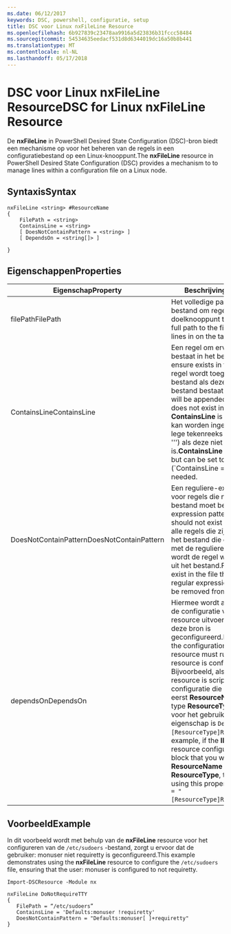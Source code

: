 ```yaml
---
ms.date: 06/12/2017
keywords: DSC, powershell, configuratie, setup
title: DSC voor Linux nxFileLine Resource
ms.openlocfilehash: 6b927839c23478aa9916a5d23836b31fccc58484
ms.sourcegitcommit: 54534635eedacf531d8d6344019dc16a50b8b441
ms.translationtype: MT
ms.contentlocale: nl-NL
ms.lasthandoff: 05/17/2018
---
```

# <a name="dsc-for-linux-nxfileline-resource"></a><span data-ttu-id="3b179-103">DSC voor Linux nxFileLine Resource</span><span class="sxs-lookup"><span data-stu-id="3b179-103">DSC for Linux nxFileLine Resource</span></span>

<span data-ttu-id="3b179-104">De **nxFileLine** in PowerShell Desired State Configuration (DSC)-bron biedt een mechanisme op voor het beheren van de regels in een configuratiebestand op een Linux-knooppunt.</span><span class="sxs-lookup"><span data-stu-id="3b179-104">The **nxFileLine** resource in PowerShell Desired State Configuration (DSC) provides a mechanism to to manage lines within a configuration file on a Linux node.</span></span>

## <a name="syntax"></a><span data-ttu-id="3b179-105">Syntaxis</span><span class="sxs-lookup"><span data-stu-id="3b179-105">Syntax</span></span>

```
nxFileLine <string> #ResourceName
{
    FilePath = <string>
    ContainsLine = <string>
    [ DoesNotContainPattern = <string> ]
    [ DependsOn = <string[]> ]

}
```

## <a name="properties"></a><span data-ttu-id="3b179-106">Eigenschappen</span><span class="sxs-lookup"><span data-stu-id="3b179-106">Properties</span></span>

|  <span data-ttu-id="3b179-107">Eigenschap</span><span class="sxs-lookup"><span data-stu-id="3b179-107">Property</span></span> |  <span data-ttu-id="3b179-108">Beschrijving</span><span class="sxs-lookup"><span data-stu-id="3b179-108">Description</span></span> |
|---|---|
| <span data-ttu-id="3b179-109">filePath</span><span class="sxs-lookup"><span data-stu-id="3b179-109">FilePath</span></span>| <span data-ttu-id="3b179-110">Het volledige pad naar het bestand om regels in in het doelknooppunt te beheren.</span><span class="sxs-lookup"><span data-stu-id="3b179-110">The full path to the file to manage lines in on the target node.</span></span>|
| <span data-ttu-id="3b179-111">ContainsLine</span><span class="sxs-lookup"><span data-stu-id="3b179-111">ContainsLine</span></span>| <span data-ttu-id="3b179-112">Een regel om ervoor te zorgen bestaat in het bestand.</span><span class="sxs-lookup"><span data-stu-id="3b179-112">A line to ensure exists in the file.</span></span> <span data-ttu-id="3b179-113">Deze regel wordt toegevoegd aan het bestand als deze niet in het bestand bestaat nog.</span><span class="sxs-lookup"><span data-stu-id="3b179-113">This line will be appended to the file if it does not exist in the file.</span></span> <span data-ttu-id="3b179-114">**ContainsLine** is verplicht, maar kan worden ingesteld op een lege tekenreeks ('ContainsLine = ''') als deze niet nodig is.</span><span class="sxs-lookup"><span data-stu-id="3b179-114">**ContainsLine** is mandatory, but can be set to an empty string (\`ContainsLine = ‘’\`\`) if it is not needed.</span></span>|
| <span data-ttu-id="3b179-115">DoesNotContainPattern</span><span class="sxs-lookup"><span data-stu-id="3b179-115">DoesNotContainPattern</span></span>| <span data-ttu-id="3b179-116">Een reguliere-expressiepatroon voor regels die niet in het bestand moet bestaan.</span><span class="sxs-lookup"><span data-stu-id="3b179-116">A regular expression pattern for lines that should not exist in the file.</span></span> <span data-ttu-id="3b179-117">Voor alle regels die zijn opgenomen in het bestand die overeenkomen met de reguliere expressie, wordt de regel wordt verwijderd uit het bestand.</span><span class="sxs-lookup"><span data-stu-id="3b179-117">For any lines that exist in the file that match this regular expression, the line will be removed from the file.</span></span>|
| <span data-ttu-id="3b179-118">dependsOn</span><span class="sxs-lookup"><span data-stu-id="3b179-118">DependsOn</span></span> | <span data-ttu-id="3b179-119">Hiermee wordt aangegeven dat de configuratie van een andere resource uitvoeren moet voordat deze bron is geconfigureerd.</span><span class="sxs-lookup"><span data-stu-id="3b179-119">Indicates that the configuration of another resource must run before this resource is configured.</span></span> <span data-ttu-id="3b179-120">Bijvoorbeeld, als de **ID** van de resource is scriptblok configuratie die u wilt uitvoeren eerst **ResourceName** en het type **ResourceType**, de syntaxis voor het gebruik van deze de eigenschap is `DependsOn = "[ResourceType]ResourceName"`.</span><span class="sxs-lookup"><span data-stu-id="3b179-120">For example, if the **ID** of the resource configuration script block that you want to run first is **ResourceName** and its type is **ResourceType**, the syntax for using this property is `DependsOn = "[ResourceType]ResourceName"`.</span></span>|

## <a name="example"></a><span data-ttu-id="3b179-121">Voorbeeld</span><span class="sxs-lookup"><span data-stu-id="3b179-121">Example</span></span>

<span data-ttu-id="3b179-122">In dit voorbeeld wordt met behulp van de **nxFileLine** resource voor het configureren van de `/etc/sudoers` -bestand, zorgt u ervoor dat de gebruiker: monuser niet requiretty is geconfigureerd.</span><span class="sxs-lookup"><span data-stu-id="3b179-122">This example demonstrates using the **nxFileLine** resource to configure the `/etc/sudoers` file, ensuring that the user: monuser is configured to not requiretty.</span></span>

```
Import-DSCResource -Module nx

nxFileLine DoNotRequireTTY
{
   FilePath = “/etc/sudoers”
   ContainsLine = 'Defaults:monuser !requiretty'
   DoesNotContainPattern = "Defaults:monuser[ ]+requiretty"
}
```